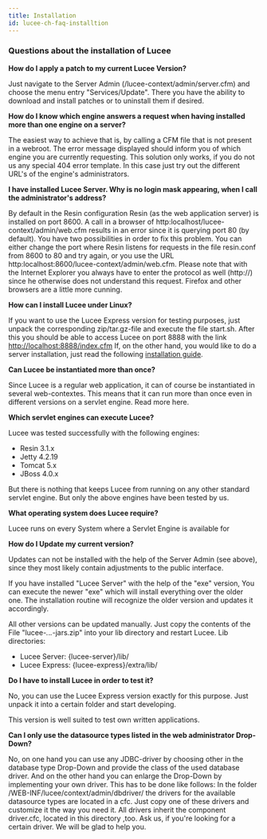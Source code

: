 ```yaml
---
title: Installation
id: lucee-ch-faq-installtion
---
```


### Questions about the installation of Lucee ###

**How do I apply a patch to my current Lucee Version?**

Just navigate to the Server Admin (/lucee-context/admin/server.cfm) and choose the menu entry "Services/Update". There you have the ability to download and install patches or to uninstall them if desired.

**How do I know which engine answers a request when having installed more than one engine on a server?**

The easiest way to achieve that is, by calling a CFM file that is not present in a webroot. The error message displayed should inform you of which engine you are currently requesting. This solution only works, if you do not us any special 404 error template. In this case just try out the different URL's of the engine's administrators.

**I have installed Lucee Server. Why is no login mask appearing, when I call the administrator's address?**

By default in the Resin configuration Resin (as the web application server) is installed on port 8600. A call in a browser of http:localhost/lucee-context/admin/web.cfm results in an error since it is querying port 80 (by default). You have two possibilities in order to fix this problem. You can either change the port where Resin listens for requests in the file resin.conf from 8600 to 80 and try again, or you use the URL http:localhost:8600/lucee-context/admin/web.cfm. Please note that with the Internet Explorer you always have to enter the protocol as well (http://) since he otherwise does not understand this request. Firefox and other browsers are a little more cunning.

**How can I install Lucee under Linux?**

If you want to use the Lucee Express version for testing purposes, just unpack the corresponding zip/tar.gz-file and execute the file start.sh. After this you should be able to access Lucee on port 8888 with the link [http://localhost:8888/index.cfm](https://web.archive.org/web/20090129164442/http://localhost:8888/index.cfm)
If, on the other hand, you would like to do a server installation, just read the following [installation guide](https://web.archive.org/web/20090129164442/http://railo.ch:80/railo/documentation/InstallGuide_Lucee_Resin_Apache_Linux.pdf).

**Can Lucee be instantiated more than once?**

Since Lucee is a regular web application, it can of course be instantiated in several web-contextes. This means that it can run more than once even in different versions on a servlet engine. Read more here.

**Which servlet engines can execute Lucee?**

Lucee was tested successfully with the following engines:

* Resin 3.1.x
* Jetty 4.2.19
* Tomcat 5.x
* JBoss 4.0.x

But there is nothing that keeps Lucee from running on any other standard servlet engine. But only the above engines have been tested by us.

**What operating system does Lucee require?**

Lucee runs on every System where a Servlet Engine is available for

**How do I Update my current version?**

Updates can not be installed with the help of the Server Admin (see above), since they most likely contain adjustments to the public interface.

If you have installed "Lucee Server" with the help of the "exe" version, You can execute the newer "exe" which will install everything over the older one. The installation routine will recognize the older version and updates it accordingly. 

All other versions can be updated manually. Just copy the contents of the File "lucee-*.*.*.*-jars.zip" into your lib directory and restart Lucee.
Lib directories:

* Lucee Server: {lucee-server}/lib/
* Lucee Express: {lucee-express}/extra/lib/

**Do I have to install Lucee in order to test it?**

No, you can use the Lucee Express version exactly for this purpose. Just unpack it into a certain folder and start developing.

This version is well suited to test own written applications.

**Can I only use the datasource types listed in the web administrator Drop-Down?**

No, on one hand you can use any JDBC-driver by choosing other in the database type Drop-Down and provide the class of the used database driver. And on the other hand you can enlarge the Drop-Down by implementing your own driver. This has to be done like follows: In the folder /WEB-INF/lucee/context/admin/dbdriver/ the drivers for the available datasource types are located in a cfc. Just copy one of these drivers and customize it the way you need it. All drivers inherit the component driver.cfc, located in this directory ,too. Ask us, if you're looking for a certain driver. We will be glad to help you.
